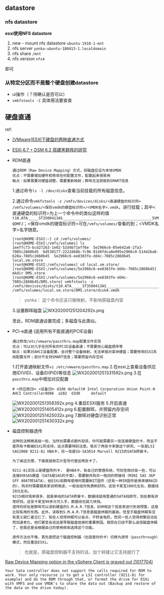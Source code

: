 



## datastore



### nfs datastore

**esxi使用NFS datastore**

1. new - mount nfs datastore `ubuntu-1910-1-mnt`
2. nfs server `yonka-ubuntu-180413-1.localdomain`
3. nfs share `/mnt`
4. nfs version `nfs4`

即可





### 从特定分区而不是整个硬盘创建datastore

* ui操作（？待确认是否可以）
* `vmkfstools -C` 具体用法要查查



## 硬盘直通



ref: 

* [[VMware]ESXI下硬盘的两种直通方式](https://rmbz.net/archives/vmware-esxi-passthrough)

* [ESXi 6.7 + DSM 6.2 搭建黑群晖的研究](https://www.tqwba.com/x_d/jishu/61154.html)



* RDM直通

  ```
  通过RDM（Raw Device Mapping）方式，将磁盘应设为本地VMDK
  优点：不需要增加硬件和修改任何配置文件，配置起来很易用
  缺点：如果需要对硬盘调整，需要重新映射；群晖无法获取到SMART信息
  ```

  1.通过命令`ls -l /dev/disks`查看当前挂载的所有磁盘信息。

  2.通过命令`vmkfstools -z /vmfs/devices/disks/<直通硬盘的标识符> /vmfs/volumes/<保存vmdk的硬盘标识符>/<VMDK名字>.vmdk`，进行挂载；其中<直通硬盘的标识符>为上一个命令中的类似这样的值`t10.ATA_____ST3500413AS_________________________________________5VMQDMFJ`；<保存vmdk的硬盘标识符>可在`/vmfs/volumes/`查看的到；<VMDK名字>名字随意。

  ```
  [root@HOME-ESXI:~] cd /vmfs/volumes/
  [root@HOME-ESXI:/vmfs/volumes] ls
  1eeffc73-bcd27263-1e02-52d4b71eff6e  5e2966c6-05e642a6-2fa3-7085c2860b45  6d530177-2222d68b-7c96-8146fdca8e095e2966c0-51442ba6-628a-7085c2860b45  5e2966c6-ee8383fe-dd4c-7085c2860b45  local.vm.store
  [root@HOME-ESXI:/vmfs/volumes] cd local.vm.store/
  [root@HOME-ESXI:/vmfs/volumes/5e2966c6-ee8383fe-dd4c-7085c2860b45] mkdir DMS.store
  [root@HOME-ESXI:/vmfs/volumes/5e2966c6-ee8383fe-dd4c-7085c2860b45/DMS.store] vmkfstools -z /vmfs/devices/disks/t10.ATA_____ST3500413AS_________________________________________5VMQDMFJ /vmfs/volumes/local.vm.store/DMS.store/disk4.vmdk
  ```

  > yonka： 这个命令应该只做映射，不影响原磁盘内容

  3.设置群晖磁盘
  ![WX202001251204292x.png](https://cdn.rmbz.net/halo/WX20200125-120429@2x_1579925084016.png!halo.image)

  至此，RDM直通设置完成；多磁盘与此类似。

* PCI-e直通 (适用所有不能直通的PCIE设备)

  ```
  通过修改/etc/vmware/passthru.map配置文件实现
  优点：可以对几乎任何所有的PCIE设备直通；不需要担心磁盘顺序等
  缺点：如果对AHCI设备配置，会对整个设备映射，无法单独对某块硬盘；需要修改ESXI系统配置文件；部分不支持SMART信息；需要预留内存空间
  ```

  1.打开直通映射文件`vi /etc/vmware/passthru.map`
  2.在esxi上查看设备供应商ID(VID)、设备ID(PID)等信息
  ![WX202001251331592x.png](https://cdn.rmbz.net/halo/WX20200125-133159@2x_1579930603436.png!halo.image)
  3.在`passthru.map`中增加对应配置

  ```
  # <供应商ID> <设备ID> d3d0 default# Intel Corporation Union Point-H AHCI Controller8086  a282  d3d0     default
  ```

  ![WX202001251358392x.png](https://cdn.rmbz.net/halo/WX20200125-135839@2x_1579931943176.png!halo.image)
  4.重启ESXI服务
  5.开启直通
  ![WX202001251405412x.png](https://cdn.rmbz.net/halo/WX20200125-140541@2x_1579932366281.png!halo.image)
  6.配置群晖，并预留内存空间
  ![WX202001251425032x.png](https://cdn.rmbz.net/halo/WX20200125-142503@2x_1579933521908.png!halo.image)
  7.群晖对硬盘识别正常
  ![WX202001251430332x.png](https://cdn.rmbz.net/halo/WX20200125-143033@2x_1579933857203.png!halo.image)

* 磁盘控制器透传

  ```
  这种玩法稍微高级一些，当然也需要点额外投资，你可能需要买一张连接硬盘的卡，而且不是所有卡都被ESXi所支持，这点需要特别注意。我买了两张卡来做这个研究，一张是LSI SAS2008 9211-8i HBA卡，另一张是SU-SA3014 Marvell 9215的SATA转接卡。
  
  为了阐述方便，下面我就用芯片型号代替这两张卡了。
  
  9211-8i实际上是硬盘阵列卡， 是HBA卡，有自己的管理系统，可玩性相对高一些，可以连接8块SAS硬盘（SATA是SAS的子类），需要额外购买一拖四的转接线（MINI SAS 36P SFF 8087转SATA），给ESXi和群晖使用时需要刷IT固件（还有一种IR固件是用来做RAID的），购买时需要跟卖家说明用途，一般会给你免费刷好的。这张卡某宝100元左右，数据线20元左右。
  9215相对简单很多，就是单纯的SATA转接卡，数据线就用普通的SATA线即可，到处都有非常好找。这张卡某宝90多元可入手，数据线也就几块钱。
  透传的好处是群晖可以读到硬盘的S.M.A.R.T信息，DSM用这个信息来进行失效预警，这是比较有用的东西。此外，读取到S.M.A.R.T信息是磁盘休眠的基础，但至于磁盘休眠有没有意义就仁者见仁了，有些人觉得休眠可以省点，不转省电机，而另一些人觉得频繁启动反而加速老化，他们甚至会说这是导致磁盘挂掉的重要原因。我现在已经不那么迷信磁盘休眠了，但我还是会根据自己的使用频率选择这个功能。
  
  透传方法也不难，首先是把这个磁盘控制器（也就是你的卡）切换为透传（passthrough）模式，然后重启ESXi。
  ```

  > 也就是，原磁盘控制器不支持的话，加个转接让它支持就行了

  



[Raw Device Mapping option in the vSphere Client is grayed out (1017704)](https://kb.vmware.com/s/article/1017704)



```
Your Sata controller does not support the calls required for RDM to work. Your only recourse is to get a LSI controller (9211-8i for example) and do the RDM through that, or format the drive for ESXi with VMFS and use VMDK's to share the data out (Backup and restore of the data on the drive today).
```





